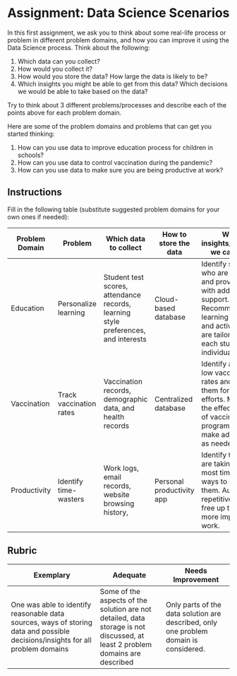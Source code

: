 # Assignment: Data Science Scenarios

In this first assignment, we ask you to think about some real-life process or problem in different problem domains, and how you can improve it using the Data Science process. Think about the following:

1. Which data can you collect?
1. How would you collect it?
1. How would you store the data? How large the data is likely to be?
1. Which insights you might be able to get from this data? Which decisions we would be able to take based on the data?

Try to think about 3 different problems/processes and describe each of the points above for each problem domain.

Here are some of the problem domains and problems that can get you started thinking:

1. How can you use data to improve education process for children in schools?
1. How can you use data to control vaccination during the pandemic?
1. How can you use data to make sure you are being productive at work?
## Instructions

Fill in the following table (substitute suggested problem domains for your own ones if needed):

| Problem Domain | Problem | Which data to collect | How to store the data | Which insights/decisions we can make | 
|----------------|---------|-----------------------|-----------------------|--------------------------------------|
|Education | Personalize learning | Student test scores, attendance records, learning style preferences, and interests | Cloud-based database | Identify students who are struggling and provide them with additional support. Recommend learning materials and activities that are tailored to each student's individual needs.|
|Vaccination| Track vaccination rates | Vaccination records, demographic data, and health records|Centralized database |Identify areas with low vaccination rates and target them for outreach efforts. Monitor the effectiveness of vaccination programs and make adjustments as needed.|
| Productivity |Identify time-wasters | Work logs, email records, website browsing history, | Personal productivity app | Identify tasks that are taking up the most time and find ways to streamline them. Automate repetitive tasks to free up time for more important work. |

## Rubric

Exemplary | Adequate | Needs Improvement
--- | --- | -- |
One was able to identify reasonable data sources, ways of storing data and possible decisions/insights for all problem domains | Some of the aspects of the solution are not detailed, data storage is not discussed, at least 2 problem domains are described | Only parts of the data solution are described, only one problem domain is considered.
